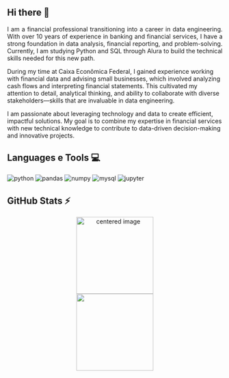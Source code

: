 ## Hi there 👋

<p align="justify">
I am a financial professional transitioning into a career in data engineering. With over 10 years of experience in banking and financial services, I have a strong foundation in data analysis, financial reporting, and problem-solving. Currently, I am studying Python and SQL through Alura to build the technical skills needed for this new path.

During my time at Caixa Econômica Federal, I gained experience working with financial data and advising small businesses, which involved analyzing cash flows and interpreting financial statements. This cultivated my attention to detail, analytical thinking, and ability to collaborate with diverse stakeholders—skills that are invaluable in data engineering.

I am passionate about leveraging technology and data to create efficient, impactful solutions. My goal is to combine my expertise in financial services with new technical knowledge to contribute to data-driven decision-making and innovative projects.</p>

## Languages e Tools 💻
<div style="display: inline">
  <img align="center" alt="python" src="https://img.shields.io/badge/Python-3776AB?style=for-the-badge&logo=python&logoColor=white" />
  <img align="center" alt="pandas" src="https://img.shields.io/badge/Pandas-2C2D72?style=for-the-badge&logo=pandas&logoColor=white" />
  <img align="center" alt="numpy" src="https://img.shields.io/badge/Numpy-777BB4?style=for-the-badge&logo=numpy&logoColor=white" />
  <img align="center" alt="mysql" src="https://img.shields.io/badge/MySQL-005C84?style=for-the-badge&logo=mysql&logoColor=white" />
  <img align="center" alt="jupyter" src="https://img.shields.io/badge/Jupyter-F37626.svg?&style=for-the-badge&logo=Jupyter&logoColor=white" />
</div><br/>

## GitHub Stats ⚡
<div>
  <a href="https://github.com/9caca">
  <center>
    <img height="180em" src="https://github-readme-stats.vercel.app/api?username=9caca&show_icons=true&theme=radical&include_all_commits=true&count_private=true" alt="centered image">
  </center>
  <center>  
    <img height="180em" src="https://github-readme-stats.vercel.app/api/top-langs/?username=9caca&layout=compact&langs_count=7&theme=radical"/> 
  </center>
</div>
